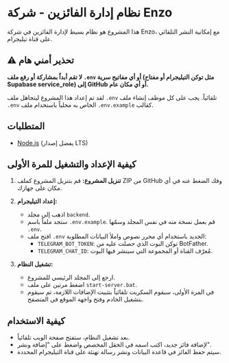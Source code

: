 # نظام إدارة الفائزين - شركة Enzo

هذا المشروع هو نظام بسيط لإدارة الفائزين في شركة Enzo، مع إمكانية النشر التلقائي على قناة تيليجرام.

## ⚠️ تحذير أمني هام

**لا تقم أبداً بمشاركة أو رفع ملف `.env` أو أي مفاتيح سرية (مثل توكن التيليجرام أو مفتاح Supabase service_role) إلى GitHub أو أي مكان عام.**

لقد تم إعداد هذا المشروع ليتجاهل ملف `.env` تلقائياً. يجب على كل موظف إنشاء ملف `.env` الخاص به محلياً باستخدام ملف `.env.example` كقالب.

## المتطلبات

- [Node.js](https://nodejs.org/) (يفضل إصدار LTS)

## كيفية الإعداد والتشغيل للمرة الأولى

1.  **تنزيل المشروع:** قم بتنزيل المشروع كملف ZIP من GitHub وفك الضغط عنه في أي مكان على جهازك.

2.  **إعداد التيليجرام:**
    -   اذهب إلى مجلد `backend`.
    -   ستجد ملفاً باسم `.env.example`. قم بعمل نسخة منه في نفس المجلد وسمّها `.env`.
    -   افتح ملف `.env` الجديد باستخدام أي محرر نصوص واملأ البيانات المطلوبة:
        -   `TELEGRAM_BOT_TOKEN`: توكن البوت الذي حصلت عليه من BotFather.
        -   `TELEGRAM_CHAT_ID`: مُعرّف القناة أو المجموعة التي سينشر فيها البوت.

3.  **تشغيل النظام:**
    -   ارجع إلى المجلد الرئيسي للمشروع.
    -   اضغط مرتين على ملف `start-server.bat`.
    -   في المرة الأولى، سيقوم السكربت تلقائياً بتثبيت الإضافات اللازمة، ثم سيقوم بتشغيل الخادم وفتح واجهة الموقع في المتصفح.

## كيفية الاستخدام

-   بعد تشغيل النظام، ستفتح صفحة الويب تلقائياً.
-   لإضافة فائز جديد، اكتب اسمه في الحقل المخصص واضغط على "إضافة ونشر".
-   سيتم حفظ الفائز في قاعدة البيانات ونشر رسالة تهنئة على قناة التيليجرام المحددة.
